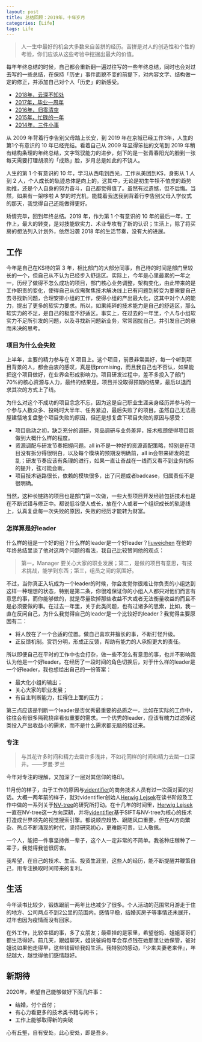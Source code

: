 ```yaml
---
layout: post
title: 总结回顾：2019年，十年岁月
categories: [Life]
tags: Life
---
```


> 人一生中最好的机会大多数来自苦拼的经历。苦拼是对人的创造性和个性的考验，你们应该从这些考验中挖掘出最大的价值。

每年年终总结的时候，自己都会重新翻一遍过往写的一些年终总结，同时也会对过去写的一些总结，在保持「历史」事件面貌不变的前提下，对内容文字、结构做一定的修正，并添加自己对个人「历史」的新感受。

- [2018年，云深不知处](http://yongyuan.name/blog/2018-year-end-summary.html)
- [2017年，毕业一周年](http://yongyuan.name/blog/2017-year-end-summary.html)
- [2016年，归零清空](http://yongyuan.name/blog/2016-year-end-summary.html)
- [2015年，忙碌的一年](http://yongyuan.name/blog/2015-year-end-summary.html)
- [2014年，三件小事](http://yongyuan.name/blog/2014-year-end-summary.html)

从 2009 年背着行李告别父母踏上长安，到 2019 年在京城已经工作3年，人生的第1个有意识的 10 年已经完结。看着自己从 2009 年显得笨拙的文笔到 2019 年稍有结构条理的年终总结，文字驾驭能力的进步，刻下的是一张青春阳光的脸到一张每天需要打理胡须的「成熟」脸，岁月总是如此的不饶人。

人生的第 1 个有意识的 10 年，学习从西电到西光，工作从美团到KS，身影从 1 人到 2 人，个人成长的轨迹总体是向上的。这其中，无论是初生牛犊不怕虎的趋势助推，还是个人自身的努力奋斗，自己都觉得值了。虽然有过遗憾，但不后悔。当然，如果有一架哆啦 A 梦的时光机，能载着我送我到背着行李告别父母入学仪式的那天，我觉得自己还能做得更好。

矫情完毕，回到年终总结。2019 年，作为第 1 个有意识的 10 年的最后一年，工作上，最大的转变，是对技能软实力、术业专攻有了新的认识；生活上，除了将买房的想法列入计划外，依然沿袭 2018 年的生活节奏，没有大的进展。

## 工作

今年是自己在KS待的第 3 年，相比部门的大部分同事，自己待的时间是部门里较长的一个，但自己从不认为已经步入舒适区。实际上，今年是心里最累的一年之一，历经了做得不怎么成功的项目，部门核心业务调整，架构变化，由此带来的是工作职责的变化，使得自己从仅需聚焦技术解决线上已有问题到转变为要需要自己去寻找新问题，合理安排小组的工作，使得小组的产出最大化，这其中对个人的能力，提出了更多的软实力要求。所以，如果纯碎的技术能力是自己的舒适区，那么软实力的不足，是自己的极度不舒适区。事实上，在过去的一年里，个人与小组软实力不足所引发的问题，以及寻找新问题新业务，常常困扰自己，并引发自己的悬而未决的思考。

### 项目为什么会失败

上半年，主要的精力参与在 X 项目上。这个项目，前景非常美好，每一个听到项目背景的人，都会由衷的感叹，真是很promising，而且我自己也不否认，如果能把这个项目做好，在业界会形成影响力。项目研发过程中，差不多投入了部门70%的核心资源与人力，最终的结果是，项目并没取得预期的结果，最后以退而求其次的方式上了线。

为什么对这个不成功的项目念念不忘，因为这是自己职业生涯亲身经历并参与的一个参与人数众多、投耗时大半年、任务紧迫，最后失败了的项目。虽然自己无法高屋建瓴地复盘整个项目失败的原因，但还是想复盘下项目失败的原因与感受：

- 项目启动之初，缺乏充分的调研，竞品调研与业务差异，技术瓶颈使得项目能做到大概什么样的程度。
- 资源调配与研发节奏把握问题。all in不是一种好的资源调配策略，特别是在项目没有拆分得很明白，以及每个模块的预期没明确前，all in会带来研发的混乱；研发节奏应该有条理的进行，如果一直让奋战在一线而又看不到业务指标的提升，弦可能会断。
- 项目技术链路很长，依赖的模块很多，出了问题或者badcase，归属责任不是很明确。

当然，这种长链路的项目也是部门第一次做，一些大型项目开发经验包括技术也是在不断试错与修正中。都说低谷使人成长，放在个人或者一个组织成长的轨迹线上，认真复盘每一次失败的原因，失败的经历才能转为财富。

### 怎样算是好leader

什么样的组是一个好的组？什么样的leader是一个好leader？[liuweichen](https://liuweichen.xyz/2019-summary) 在他的年终总结里谈了他对这两个问题的看法，我自己比较赞同他的观点：

> 第一，Manager 要关心大家的职业发展；第二，是做的项目有意思，有技术挑战，能学到东西；第三，组员之间的氛围好。

不过，当你真正入坑成为一个leader的时候，你会发觉你很难让你负责的小组达到这样一种理想的状态，特别是第二条，你很难保证你的小组人人都只对他们而言有意思的事，而你能够做的，就是尽量砍掉那些收益不大或者无法衡量收益的而且不是必须要做的事。在过去一年里，关于此类问题，也有过诸多的思索，比如，我一直在反问自己，为什么我觉得自己的leader是一个比较好的leader？我觉得主要原因有二：

- 将人放在了一个合适的位置。做自己喜欢并擅长的事，不断打怪升级。
- 正反馈机制。赏罚分明，形成正反馈，帮助有能力的人承担更大的责任。

所以即便自己在平时的工作中也会打杂，做一些不怎么有意思的事，也并不影响我认为他是一个好leader。在经历了一段时间的角色切换后，对于什么样的leader是一个好leader，我也想给出自己的一份答案：

- 最大化小组的输出；
- 关心大家的职业发展；
- 有自主判断能力，扛得住上面的压力；

第三点应该是判断一个leader是否优秀最重要的品质之一，比如在实际的工作中，往往会有很多隔靴挠痒看似重要的需求。一个优秀的leader，应该有魄力过滤掉这类投入产出收益小的需求，而不是什么需求都无脑的接过来。

### 专注

> 与其花许多时间和精力去凿许多浅井，不如花同样的时间和精力去凿一口深井。——罗曼·罗兰

今年对专注的理解，又加深了一层对其信仰的烙印。

11月份的样子，由于工作的原因与[videntifier](https://www.videntifier.com)的商务技术人员有过一次面对面的对话。大概一两年前的样子，就对videntifier创始人[Herwig Lejsek](https://is.linkedin.com/in/herwig-lejsek-083bb28)在读书阶段及工作中做的一系列关于[NV-tree](https://en.ru.is/media/skjol-td/PhDHerwig.pdf)的研究所打动。在十几年的时间里，[Herwig Lejsek](https://is.linkedin.com/in/herwig-lejsek-083bb28)一直在NV-tree这一方向深耕，并将[videntifier](https://www.videntifier.com)基于SIFT与NV-tree为核心的技术打造成世界领先的视觉搜索引擎。都说顺应趋势、跟随风口重要，但在AI方向繁杂、热点不断涌现的时代，坚持研究初心，更难能可贵，让人敬佩。

一个人，能把一件事坚持做一辈子，这个人一定非常的不简单。我爸种庄稼种了一辈子，我觉得我爸很厉害。

我希望，在自己的技术、生活、投资生涯里，这些人的经历，能不断提醒并鞭策自己，用专注换取时间带来的复利。

## 生活

今年读书比较少，锻炼跟前一两年比也减少了很多。个人活动的范围常月游走于住的地方、公司两点不到2公里的范围内。感情平稳，结婚买房子等事情还未展开，过年也因为疫情而没有回家。

在外工作，比较幸福的事，多了女朋友；最牵挂的是家里，希望爸妈、姐姐哥哥们都生活得好。前几天，跟姐聊天，姐说爸妈每年会存点钱在她那里让她保管，爸对姐说如果他走得早，这些钱留给我妈生活。我特别的感动，『少来夫妻老来伴』，年纪越大，越觉得他们感情越好。

## 新期待

2020年，希望自己能够做好下面几件事：

- 结婚，付个首付；
- 有心力看更多的技术类书籍与闲书；
- 工作上能够取得新的突破

心有丘壑，自有安处，此心安处，即是吾乡。



